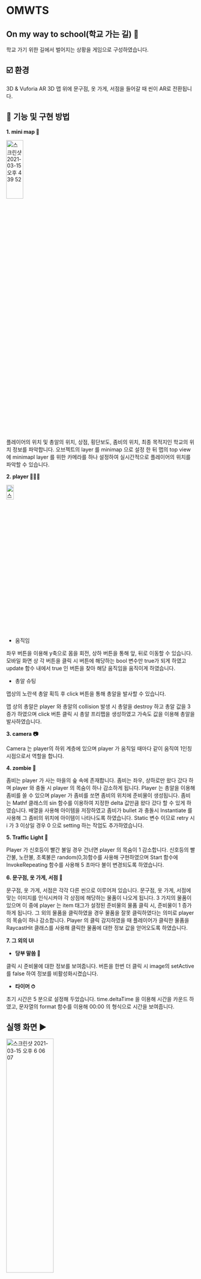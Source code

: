 # OMWTS
## On my way to school(학교 가는 길) 🏫
학교 가기 위한 길에서 벌어지는 상황을 게임으로 구성하였습니다.



## ☑️  환경
3D & Vuforia AR 
3D 맵 위에 문구점, 옷 가게, 서점을 들어갈 때 씬이 AR로 전환됩니다.



## 🔘  기능 및 구현 방법

**1. mini map 📍**

<img width="30%" height="20%" alt="스크린샷 2021-03-15 오후 4 39 52" src="https://user-images.githubusercontent.com/50979257/111119437-7b55f780-85ad-11eb-8de0-0fdaa5903330.png">

플레이어의 위치 및 총알의 위치, 상점, 횡단보도, 좀비의 위치, 최종 목적지인 학교의 위치 정보를 파악합니다. 
오브젝트의 layer 를 minimap 으로 설정 한 뒤 맵의 top view 에 minimapl layer 를 위한 카메라를 하나 설정하여 실시간적으로 플레이어의 위치를 파악할 수 있습니다.

**2. player 🙆🏻‍♂️** 

<img width="20%" height="10%" alt="스크린샷 2021-03-15 오후 4 44 28" src="https://user-images.githubusercontent.com/50979257/111119738-d1c33600-85ad-11eb-8174-e14ea2de9354.png">

- 움직임

좌우 버튼을 이용해 y축으로 몸을 회전, 상하 버튼을 통해 앞, 뒤로 이동할 수 있습니다.
모바일 화면 상 각 버튼을 클릭 시 버튼에 해당하는 bool 변수만 true가 되게 하였고 update 함수 내에서 true 인 버튼을 찾아 해당 움직임을 움직이게 하였습니다. 

- 총알 슈팅

맵상의 노란색 총알 획득 후 click 버튼을 통해 총알을 발사할 수 있습니다.

맵 상의 총알은 player 와 총알의 collision 발생 시 총알을 destroy 하고 총알 값을 3 증가 하였으며 click 버튼 클릭 시 총알 프리팹을 생성하였고 가속도 값을 이용해 총알을 발사하였습니다.

**3. camera 📷**

Camera 는 player의 하위 계층에 있으며 player 가 움직일 때마다 같이 움직여 1인칭 시점으로서 역할을 합니다.

**4. zombie 🧟**

좀비는 player 가 사는 마을의 숲 속에 존재합니다. 
좀비는 좌우, 상하로만 왔다 갔다 하며 player 와 충돌 시 player 의 목숨이 하나 감소하게 됩니다. 
Player 는 총알을 이용해 좀비를 쏠 수 있으며 player 가 좀비를 쏘면 좀비의 위치에 준비물이 생성됩니다.
좀비는 Mathf 클래스의 sin 함수를 이용하여 지정한 delta 값만큼 왔다 갔다 할 수 있게 하였습니다.
배열을 사용해 아이템을 저장하였고 좀비가 bullet 과 충돌시 Instantiate 를 사용해 그 좀비의 위치에 아이템이 나타나도록 하였습니다. Static 변수 이므로 retry 시 i 가 3 이상일 경우 0 으로 setting 하는 작업도 추가하였습니다.

**5. Traffic Light 🚦**

Player 가 신호등이 빨간 불일 경우 건너면 player 의 목숨이 1 감소합니다.
신호등의 빨간불, 노란불, 초록불은 random(0,3)함수를 사용해 구현하였으며 Start 함수에 InvokeRepeating 함수를 사용해 5 초마다 불이 변경되도록 하였습니다.

**6. 문구점, 옷 가게, 서점 🏬**

문구점, 옷 가게, 서점은 각각 다른 씬으로 이루어져 있습니다.
문구점, 옷 가게, 서점에 맞는 이미지를 인식시켜야 각 상점에 해당하는 물품이 나오게 됩니다. 
3 가지의 물품이 있으며 이 중에 player 는 item 태그가 설정된 준비물의 물품 클릭 시, 준비물이 1 증가하게 됩니다. 
그 외의 물품을 클릭하였을 경우 물품을 잘못 클릭하였다는 의미로 player 의 목숨이 하나 감소합니다. 
Player 의 클릭 감지하였을 때 플레이어가 클릭한 물품을 RaycastHit 클래스를 사용해 클릭한 물품에 대한 정보 값을 얻어오도록 하였습니다.

**7. 그 외의 UI**

- **당부 말씀 👴**

클릭 시 준비물에 대한 정보를 보여줍니다.
버튼을 한번 더 클릭 시 image의 setActive 를 false 하여 정보를 비활성화시켰습니다.

- **타이머 ⏱**

초기 시간은 5 분으로 설정해 두었습니다. 
time.deltaTime 을 이용해 시간을 카운드 하였고, 문자열의 format 함수를 이용해 00:00 의 형식으로 시간을 보여줍니다.



## 실행 화면 ▶️


<img width="50%" height="40%" alt="스크린샷 2021-03-15 오후 6 06 07" src="https://user-images.githubusercontent.com/50979257/111129282-4059c100-85b9-11eb-9295-a89dfbd35cf1.png">

<img width="50%" height="40%" alt="스크린샷 2021-03-15 오후 6 07 16" src="https://user-images.githubusercontent.com/50979257/111129478-77c86d80-85b9-11eb-9158-19cf5aecadf7.png">

- 할아버지의 당부 말씀 버튼 클릭 시 way 씬으로 이동하여 게임 전반적 규칙에 관해 파악합니다.

<img width="50%" height="40%" alt="스크린샷 2021-03-15 오후 6 08 00" src="https://user-images.githubusercontent.com/50979257/111129486-79923100-85b9-11eb-8f44-d0631c401f87.png">

- 👴클릭시 준비물에 대한 정보를 다시 확인 할 수 있습니다.


<img width="50%" height="40%" alt="스크린샷 2021-03-15 오후 6 08 56" src="https://user-images.githubusercontent.com/50979257/111129969-09d07600-85ba-11eb-9c1a-32a41677715e.png">

- 주인공의 1인칭 시점에서의 화면입니다. 

<img width="50%" height="40%" alt="스크린샷 2021-03-15 오후 6 09 04" src="https://user-images.githubusercontent.com/50979257/111129976-0b9a3980-85ba-11eb-85cf-8def56059b85.png">

- 앞 건물 문구점에 들어가 문구점에 해당하는 이미지 인식시 문구점의 물품들이 나타납니다.
사야할 물품이 아닌 다른 물품 클릭 후 player 의 생명이 하나 줄어 듭니다.
올바른 물품을 클릭하면 가방에 물품이 채워지고 문구점을 나갈 수 있습니다.

<img width="50%" height="40%" alt="스크린샷 2021-03-15 오후 6 09 20" src="https://user-images.githubusercontent.com/50979257/111130009-1523a180-85ba-11eb-8709-376f05f5ffb9.png">

- 신호등이 빨간 색일 경우 건너 player 의 목숨이 하나 줄어들었습니다.

<img  width="50%" height="40%" alt="스크린샷 2021-03-15 오후 6 09 34" src="https://user-images.githubusercontent.com/50979257/111130022-1785fb80-85ba-11eb-94c7-e868c1191560.png">

<img  width="50%" height="40%" alt="스크린샷 2021-03-15 오후 6 09 42" src="https://user-images.githubusercontent.com/50979257/111130031-194fbf00-85ba-11eb-9853-a6bf979cc0fb.png">

- 좀비를 향해 click버튼을 누르면 좀비가 총알에 맞게 되고 좀비가 있던 자리에 아이템이 생성되게 되는데 이 아이템도 획득합니다.


<img  width="50%" height="40%" alt="스크린샷 2021-03-15 오후 6 09 58" src="https://user-images.githubusercontent.com/50979257/111130041-1bb21900-85ba-11eb-904f-6ba78f0476af.png">

<img  width="50%" height="40%" alt="스크린샷 2021-03-15 오후 6 10 05" src="https://user-images.githubusercontent.com/50979257/111130054-1d7bdc80-85ba-11eb-8394-00eb0f87bcb0.png">

- 좀비를 다 죽이고 상점에서 원하는 물건들을 다 사고 학교에 들어가게 되면 게임 성공 메세지가 나오며 게임이 종료됩니다.
준비물을 다 챙기지 못했을 경우 게임 오버 창이 뜨게 되며 retry 버튼을 통해 게임을 다시 진행 할 수 있습니다.

- Retry버튼을 누르면 위의 준비물,목숨,총알,시간 등이 초기화 되며 다시 게임을 실행 할 수 있는 환경이 이루어집니다.












